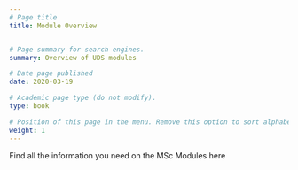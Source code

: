 ```yaml
---
# Page title
title: Module Overview


# Page summary for search engines.
summary: Overview of UDS modules

# Date page published
date: 2020-03-19

# Academic page type (do not modify).
type: book

# Position of this page in the menu. Remove this option to sort alphabetically.
weight: 1
---
```


Find all the information you need on the MSc Modules here

<style>
 #footer, #preFooter {
   display: none;
 }
</style>

